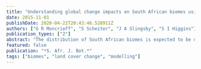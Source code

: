 ```yaml
---
title: "Understanding global change impacts on South African biomes using Dynamic Vegetation Models"
date: 2015-11-01
publishDate: 2020-04-22T20:43:46.528911Z
authors: ["G R Moncrieff", "S Scheiter", "J A Slingsby", "S I Higgins"]
publication_types: ["2"]
abstract: "The distribution of South African biomes is expected to be drastically altered as a result of climatic change and increasing atmospheric CO2 in the 21st century. Developing the capacity to anticipate change is of critical importance if we are to mitigate and efficiently adapt to the reorganization of South African vegetation cover. Dynamic Vegetation Models (DVMs) simulate the distribution and functioning of plant functional types (PFTs) and their interactions. Outputs include biome distribution maps, assessments of carbon cycling and the quantification of plant productivity, all of which can be produced for past, present and future conditions. DVMs were originally conceived of as analogs to general circulation models (GCMs) and applied globally, but to be unbiased globally necessitates choosing parameters and representing processes that may not be regionally appropriate. Models populated with a modified suite of PFTs and parameterized appropriately for local conditions are better suited to studies concerned with vegetation dynamics and global change impacts at the country or continent-scale. In their current form DGVMs do not include the plant types and key processes of many South African biomes. Therefore, while projections of global change impacts are available for biomes dominated by forest trees, savanna trees and grasses, little can be learned about some of our most biodiverse and threatened biomes, particularly the Fynbos and Thicket biomes, and the Succulent Karoo. We outline the limitations of existing DVMs and improvements required before reliable projections of global change impacts on South African biomes can be produced. Reparameterization of some PFTs and fire models could easily be achieved, and would lead to large improvements in model simulations. However, there remain numerous processes and facets of the ecology of South African vegetation that will limit the applicability of DVMs in their current form."
featured: false
publication: "*S. Afr. J. Bot.*"
tags: ["biomes", "land cover change", "modelling"]
---
```


